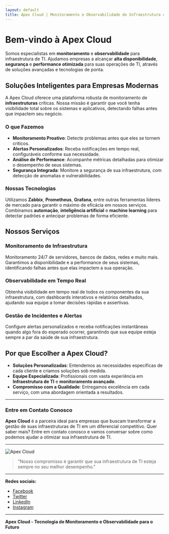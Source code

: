 ```yaml
---
layout: default
title: Apex Cloud | Monitoramento e Observabilidade de Infraestrutura de TI
---
```


# Bem-vindo à Apex Cloud

Somos especialistas em **monitoramento** e **observabilidade** para infraestrutura de TI. Ajudamos empresas a alcançar **alta disponibilidade**, **segurança** e **performance otimizada** para suas operações de TI, através de soluções avançadas e tecnologias de ponta.

## Soluções Inteligentes para Empresas Modernas

A Apex Cloud oferece uma plataforma robusta de monitoramento de **infraestruturas** críticas. Nossa missão é garantir que você tenha visibilidade total sobre os sistemas e aplicativos, detectando falhas antes que impactem seu negócio.

### O que Fazemos

- **Monitoramento Proativo**: Detecte problemas antes que eles se tornem críticos.
- **Alertas Personalizados**: Receba notificações em tempo real, configuráveis conforme sua necessidade.
- **Análise de Performance**: Acompanhe métricas detalhadas para otimizar o desempenho de seus sistemas.
- **Segurança Integrada**: Monitore a segurança de sua infraestrutura, com detecção de anomalias e vulnerabilidades.

### Nossas Tecnologias

Utilizamos **Zabbix**, **Prometheus**, **Grafana**, entre outras ferramentas líderes de mercado para garantir o máximo de eficácia em nossos serviços. Combinamos **automação**, **inteligência artificial** e **machine learning** para detectar padrões e antecipar problemas de forma eficiente.

## Nossos Serviços

### Monitoramento de Infraestrutura
Monitoramento 24/7 de servidores, bancos de dados, redes e muito mais. Garantimos a disponibilidade e a performance de seus sistemas, identificando falhas antes que elas impactem a sua operação.

### Observabilidade em Tempo Real
Obtenha visibilidade em tempo real de todos os componentes da sua infraestrutura, com dashboards interativos e relatórios detalhados, ajudando sua equipe a tomar decisões rápidas e assertivas.

### Gestão de Incidentes e Alertas
Configure alertas personalizados e receba notificações instantâneas quando algo fora do esperado ocorrer, garantindo que sua equipe esteja sempre a par da saúde de sua infraestrutura.

## Por que Escolher a Apex Cloud?

- **Soluções Personalizadas**: Entendemos as necessidades específicas de cada cliente e criamos soluções sob medida.
- **Equipe Especializada**: Profissionais com vasta experiência em **Infraestrutura de TI** e **monitoramento avançado**.
- **Compromisso com a Qualidade**: Entregamos excelência em cada serviço, com uma abordagem orientada a resultados.

---

### Entre em Contato Conosco

**Apex Cloud** é a parceira ideal para empresas que buscam transformar a gestão de suas infraestruturas de TI em um diferencial competitivo. Quer saber mais? Entre em contato conosco e vamos conversar sobre como podemos ajudar a otimizar sua infraestrutura de TI.

---

![Apex Cloud](https://link-para-imagem-do-logotipo-ou-imagem-relacionada.png)

> "Nosso compromisso é garantir que sua infraestrutura de TI esteja sempre no seu melhor desempenho."

---

**Redes sociais:**

- [Facebook](#)
- [Twitter](#)
- [LinkedIn](#)
- [Instagram](#)

---

**Apex Cloud - Tecnologia de Monitoramento e Observabilidade para o Futuro**

